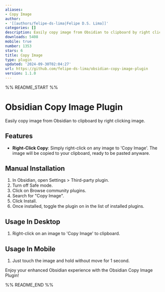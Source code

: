 ```yaml
---
aliases:
- Copy Image
author:
- '[[authors/felipe-ds-lima|Felipe D.S. Lima]]'
categories: []
description: Easily copy image from Obsidian to clipboard by right clicking image.
downloads: 5408
mobile: true
number: 1353
stars: 6
title: Copy Image
type: plugin
updated: '2024-09-30T02:04:27'
url: https://github.com/felipe-ds-lima/obsidian-copy-image-plugin
version: 1.1.0
---
```


%% README_START %%

# Obsidian Copy Image Plugin

Easily copy image from Obsidian to clipboard by right clicking image.

## Features

- **Right-Click Copy**: Simply right-click on any image to 'Copy Image'. The image will be copied to your clipboard, ready to be pasted anyware.

## Manual Installation

1. In Obsidian, open Settings > Third-party plugin.
2. Turn off Safe mode.
3. Click on Browse community plugins.
4. Search for "Copy Image".
5. Click Install.
6. Once installed, toggle the plugin on in the list of installed plugins.

## Usage In Desktop

1. Right-click on an image to 'Copy Image' to clipboard.

## Usage In Mobile

1. Just touch the image and hold without move for 1 second.

Enjoy your enhanced Obsidian experience with the Obsidian Copy Image Plugin!


%% README_END %%
